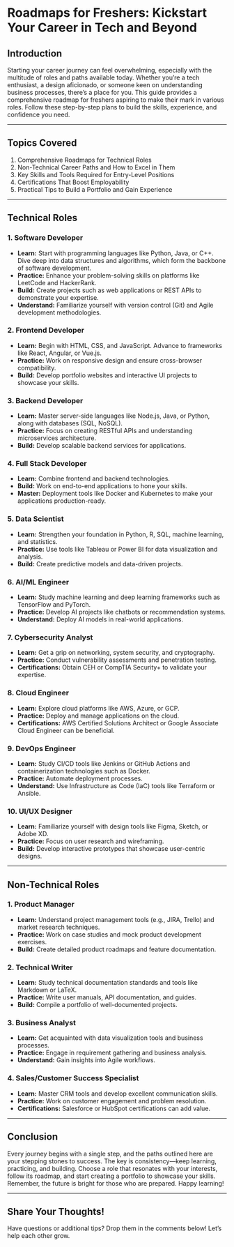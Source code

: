
# Roadmaps for Freshers: Kickstart Your Career in Tech and Beyond

## Introduction
Starting your career journey can feel overwhelming, especially with the multitude of roles and paths available today. Whether you’re a tech enthusiast, a design aficionado, or someone keen on understanding business processes, there’s a place for you. This guide provides a comprehensive roadmap for freshers aspiring to make their mark in various roles. Follow these step-by-step plans to build the skills, experience, and confidence you need.

---

## Topics Covered
1. Comprehensive Roadmaps for Technical Roles
2. Non-Technical Career Paths and How to Excel in Them
3. Key Skills and Tools Required for Entry-Level Positions
4. Certifications That Boost Employability
5. Practical Tips to Build a Portfolio and Gain Experience

---

## Technical Roles

### 1. Software Developer
- **Learn:** Start with programming languages like Python, Java, or C++. Dive deep into data structures and algorithms, which form the backbone of software development.
- **Practice:** Enhance your problem-solving skills on platforms like LeetCode and HackerRank.
- **Build:** Create projects such as web applications or REST APIs to demonstrate your expertise.
- **Understand:** Familiarize yourself with version control (Git) and Agile development methodologies.

### 2. Frontend Developer
- **Learn:** Begin with HTML, CSS, and JavaScript. Advance to frameworks like React, Angular, or Vue.js.
- **Practice:** Work on responsive design and ensure cross-browser compatibility.
- **Build:** Develop portfolio websites and interactive UI projects to showcase your skills.

### 3. Backend Developer
- **Learn:** Master server-side languages like Node.js, Java, or Python, along with databases (SQL, NoSQL).
- **Practice:** Focus on creating RESTful APIs and understanding microservices architecture.
- **Build:** Develop scalable backend services for applications.

### 4. Full Stack Developer
- **Learn:** Combine frontend and backend technologies.
- **Build:** Work on end-to-end applications to hone your skills.
- **Master:** Deployment tools like Docker and Kubernetes to make your applications production-ready.

### 5. Data Scientist
- **Learn:** Strengthen your foundation in Python, R, SQL, machine learning, and statistics.
- **Practice:** Use tools like Tableau or Power BI for data visualization and analysis.
- **Build:** Create predictive models and data-driven projects.

### 6. AI/ML Engineer
- **Learn:** Study machine learning and deep learning frameworks such as TensorFlow and PyTorch.
- **Practice:** Develop AI projects like chatbots or recommendation systems.
- **Understand:** Deploy AI models in real-world applications.

### 7. Cybersecurity Analyst
- **Learn:** Get a grip on networking, system security, and cryptography.
- **Practice:** Conduct vulnerability assessments and penetration testing.
- **Certifications:** Obtain CEH or CompTIA Security+ to validate your expertise.

### 8. Cloud Engineer
- **Learn:** Explore cloud platforms like AWS, Azure, or GCP.
- **Practice:** Deploy and manage applications on the cloud.
- **Certifications:** AWS Certified Solutions Architect or Google Associate Cloud Engineer can be beneficial.

### 9. DevOps Engineer
- **Learn:** Study CI/CD tools like Jenkins or GitHub Actions and containerization technologies such as Docker.
- **Practice:** Automate deployment processes.
- **Understand:** Use Infrastructure as Code (IaC) tools like Terraform or Ansible.

### 10. UI/UX Designer
- **Learn:** Familiarize yourself with design tools like Figma, Sketch, or Adobe XD.
- **Practice:** Focus on user research and wireframing.
- **Build:** Develop interactive prototypes that showcase user-centric designs.

---

## Non-Technical Roles

### 1. Product Manager
- **Learn:** Understand project management tools (e.g., JIRA, Trello) and market research techniques.
- **Practice:** Work on case studies and mock product development exercises.
- **Build:** Create detailed product roadmaps and feature documentation.

### 2. Technical Writer
- **Learn:** Study technical documentation standards and tools like Markdown or LaTeX.
- **Practice:** Write user manuals, API documentation, and guides.
- **Build:** Compile a portfolio of well-documented projects.

### 3. Business Analyst
- **Learn:** Get acquainted with data visualization tools and business processes.
- **Practice:** Engage in requirement gathering and business analysis.
- **Understand:** Gain insights into Agile workflows.

### 4. Sales/Customer Success Specialist
- **Learn:** Master CRM tools and develop excellent communication skills.
- **Practice:** Work on customer engagement and problem resolution.
- **Certifications:** Salesforce or HubSpot certifications can add value.

---

## Conclusion
Every journey begins with a single step, and the paths outlined here are your stepping stones to success. The key is consistency—keep learning, practicing, and building. Choose a role that resonates with your interests, follow its roadmap, and start creating a portfolio to showcase your skills. Remember, the future is bright for those who are prepared. Happy learning!

---

## Share Your Thoughts!
Have questions or additional tips? Drop them in the comments below! Let’s help each other grow.
